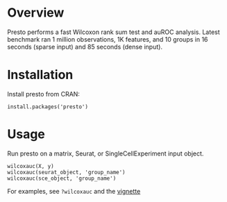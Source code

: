 # Overview

Presto performs a fast Wilcoxon rank sum test and auROC analysis. Latest benchmark ran 1 million observations, 1K features, and 10 groups in 16 seconds (sparse input) and 85 seconds (dense input). 


# Installation

Install presto from CRAN:

```{r}
install.packages('presto')
```

# Usage

Run presto on a matrix, Seurat, or SingleCellExperiment input object. 

```
wilcoxauc(X, y)
wilcoxauc(seurat_object, 'group_name')
wilcoxauc(sce_object, 'group_name')
```

For examples, see `?wilcoxauc` and the [vignette](https://austinhartman.github.io/presto/articles/getting-started.html)
